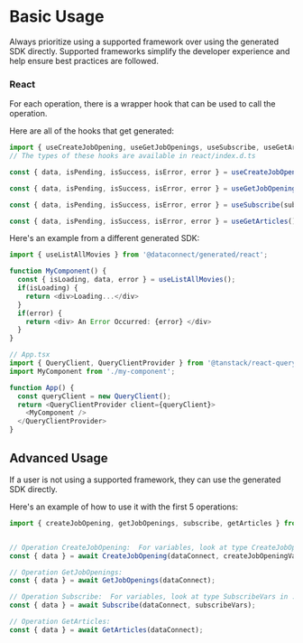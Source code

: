 # Basic Usage

Always prioritize using a supported framework over using the generated SDK
directly. Supported frameworks simplify the developer experience and help ensure
best practices are followed.




### React
For each operation, there is a wrapper hook that can be used to call the operation.

Here are all of the hooks that get generated:
```ts
import { useCreateJobOpening, useGetJobOpenings, useSubscribe, useGetArticles } from '@dataconnect/generated/react';
// The types of these hooks are available in react/index.d.ts

const { data, isPending, isSuccess, isError, error } = useCreateJobOpening(createJobOpeningVars);

const { data, isPending, isSuccess, isError, error } = useGetJobOpenings();

const { data, isPending, isSuccess, isError, error } = useSubscribe(subscribeVars);

const { data, isPending, isSuccess, isError, error } = useGetArticles();

```

Here's an example from a different generated SDK:

```ts
import { useListAllMovies } from '@dataconnect/generated/react';

function MyComponent() {
  const { isLoading, data, error } = useListAllMovies();
  if(isLoading) {
    return <div>Loading...</div>
  }
  if(error) {
    return <div> An Error Occurred: {error} </div>
  }
}

// App.tsx
import { QueryClient, QueryClientProvider } from '@tanstack/react-query';
import MyComponent from './my-component';

function App() {
  const queryClient = new QueryClient();
  return <QueryClientProvider client={queryClient}>
    <MyComponent />
  </QueryClientProvider>
}
```



## Advanced Usage
If a user is not using a supported framework, they can use the generated SDK directly.

Here's an example of how to use it with the first 5 operations:

```js
import { createJobOpening, getJobOpenings, subscribe, getArticles } from '@dataconnect/generated';


// Operation CreateJobOpening:  For variables, look at type CreateJobOpeningVars in ../index.d.ts
const { data } = await CreateJobOpening(dataConnect, createJobOpeningVars);

// Operation GetJobOpenings: 
const { data } = await GetJobOpenings(dataConnect);

// Operation Subscribe:  For variables, look at type SubscribeVars in ../index.d.ts
const { data } = await Subscribe(dataConnect, subscribeVars);

// Operation GetArticles: 
const { data } = await GetArticles(dataConnect);


```